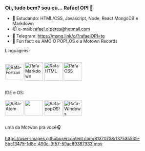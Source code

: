 ### Oii, tudo bem? sou eu... Rafael OPI 👋

- 🌱 Estudando: HTML/CSS, Javascript, Node, React MongoDB e Markdown
- 📫 e-mail: rafael.o.peres@hotmail.com
- 📩 Telegram: https://msng.link/o/?rafaelOPI=tg
- 🌟 Fun fact: eu AMO O POP!_OS e a Motown Records



Linguagens:
<div style="display: inline_block"><br>
  <img align="center" alt="Rafa-Fortran" height="50" width="60" src="https://upload.wikimedia.org/wikipedia/commons/b/b8/Fortran_logo.svg"> 
  <img align="center" alt="Rafa-Markdown" heigth="50" width="60" src="https://cdn.jsdelivr.net/gh/devicons/devicon/icons/markdown/markdown-original.svg">
  <img align="center" alt="Rafa-HTML" height="60" width"70" src="https://cdn.jsdelivr.net/gh/devicons/devicon/icons/html5/html5-original-wordmark.svg">
  <img align="center" alt="Rafa-CSS" heigt="50" width="60" src="https://cdn.jsdelivr.net/gh/devicons/devicon/icons/css3/css3-original-wordmark.svg">
</div>
  
  ##
</div>
IDE e OS:
<div style="display: inline_block"><br>
  <img align="center" alt="Rafa-Atom" height="50" width="60" src="https://cdn.jsdelivr.net/gh/devicons/devicon/icons/atom/atom-original.svg">
  <img align="center" alt"Rafa-Visual" height="50" width="60" src="https://cdn.jsdelivr.net/gh/devicons/devicon/icons/vscode/vscode-original.svg">
  <img align="center" alt="Rafa-popOS!" height="50" width="60" src="https://upload.wikimedia.org/wikipedia/commons/thumb/c/c5/Pop_OS-Logo-nobg.svg/1599px-Pop_OS-Logo-nobg.svg.png">
  <img align="center" alt="Rafa-Windows" height="50" width="60" src="https://cdn.jsdelivr.net/gh/devicons/devicon/icons/windows8/windows8-original.svg">
  </div>
  
  ##
  
<div>  
uma da Motwon pra você🎧

https://user-images.githubusercontent.com/81370758/137535565-5bc13475-1d8c-490c-9f57-59ac69387933.mov
</div>



